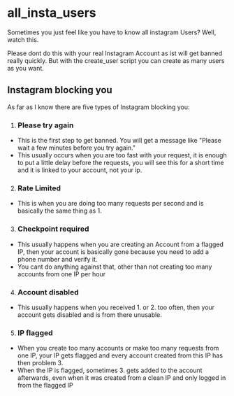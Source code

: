 # all_insta_users
Sometimes you just feel like you have to know all instagram Users? Well, watch this.


Please dont do this with your real Instagram Account as ist will get banned really quickly.
But with the create_user script you can create as many users as you want.

## Instagram blocking you

As far as I know there are five types of Instagram blocking you:

1. ### Please try again
+ This is the first step to get banned. You will get a message like "Please wait a few minutes before you try again."
+ This usually occurs when you are too fast with your request, it is enough to put a little delay before the requests, you will see this for a short time and it is linked to your account, not your ip.

2. ### Rate Limited
+ This is when you are doing too many requests per second and is basically the same thing as 1.

3. ### Checkpoint required
+ This usually happens when you are creating an Account from a flagged IP, then your account is basically gone because you need to add a phone number and verify it.
+ You cant do anything against that, other than not creating too many accounts from one IP per hour

4. ### Account disabled
+ This usually happens when you received 1. or 2. too often, then your account gets disabled and is from there unusable.

5. ### IP flagged
+ When you create too many accounts or make too many requests from one IP, your IP gets flagged and every account created from this IP has then problem 3.
+ When the IP is flagged, sometimes 3. gets added to the account afterwards, even when it was created from a clean IP and only logged in from the flagged IP